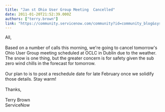 ```yaml
---
title: "Jan st Ohio User Group Meeting  Cancelled"
date: 2011-01-20T21:52:39.000Z
authors: ["terry.brown"]
link: "https://community.servicenow.com/community?id=community_blog&sys_id=6c2ee26ddbd0dbc01dcaf3231f9619ee"
---
```

<p>All,<br /><br />Based on a number of calls this morning, we're going to cancel tomorrow's Ohio User Group meeting scheduled at OCLC in Dublin due to the weather. The snow is one thing, but the greater concern is for safety given the sub zero wind chills in the forecast for tomorrow.<br /><br />Our plan to is to post a reschedule date for late February once we solidify those details. Stay warm!<br /><br />Thanks,<br /><br />Terry Brown<br />ServiceNow</p>